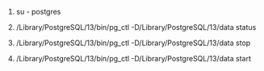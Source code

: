 
1. su - postgres

2. /Library/PostgreSQL/13/bin/pg_ctl -D/Library/PostgreSQL/13/data  status

3. /Library/PostgreSQL/13/bin/pg_ctl -D/Library/PostgreSQL/13/data  stop


4. /Library/PostgreSQL/13/bin/pg_ctl -D/Library/PostgreSQL/13/data  start
